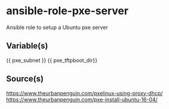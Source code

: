 # ansible-role-pxe-server
Ansible role to setup a Ubuntu pxe server

## Variable(s)

{{ pxe_subnet }}
{{ pxe_tftpboot_dir}}

## Source(s)
https://www.theurbanpenguin.com/pxelinux-using-proxy-dhcp/
https://www.theurbanpenguin.com/pxe-install-ubuntu-16-04/
